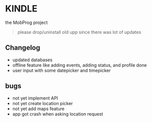 # KINDLE
the MobProg project
> please drop/uninstall old upp since there was lot of updates

## Changelog
* updated databases
* offline feature like adding events, adding status, and profile done
* user input with some datepicker and timepicker

## bugs
- not yet implement API
- not yet create location picker
- not yet add maps feature
- app got crash when asking location request
